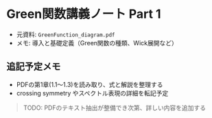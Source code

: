 # Green関数講義ノート Part 1

- 元資料: `GreenFunction_diagram.pdf`
- メモ: 導入と基礎定義（Green関数の種類、Wick展開など）

## 追記予定メモ
- PDFの第1章(1.1〜1.3)を読み取り、式と解説を整理する
- crossing symmetry やスペクトル表現の詳細を転記予定

> TODO: PDFのテキスト抽出が整備でき次第、詳しい内容を追加する
